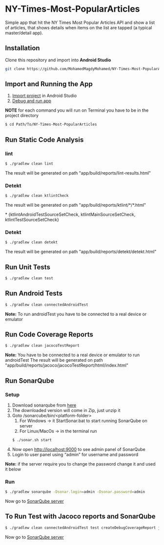 # NY-Times-Most-PopularArticles
Simple app that hit the NY Times Most Popular Articles API and show a list of articles, that shows details when items on the list are tapped (a typical master/detail app).

## Installation
Clone this repository and import into **Android Studio**
```bash
git clone https://github.com/MohamedMagdyMohamed/NY-Times-Most-PopularArticles.git
```

## Import and Running the App
1. [Import project](https://developer.android.com/studio/intro/migrate.html#import_as_a_project) in Android Studio
2. [Debug and run app](https://developer.android.com/studio/run)

**NOTE** for each command you will run on Terminal you have to be in the project directory 
```bash
$ cd Path/To/NY-Times-Most-PopularArticles
```

## Run Static Code Analysis
### lint
```bash
$ ./gradlew clean lint
```
The result will be generated on path "app/build/reports/lint-results.html"

### Detekt
```bash
$ ./gradlew clean ktlintCheck
```
The result will be generated on path "app/build/reports/ktlint/\*/\*.html"

\* {ktlintAndroidTestSourceSetCheck, ktlintMainSourceSetCheck, ktlintTestSourceSetCheck}

### Detekt
```bash
$ ./gradlew clean detekt
```
The result will be generated on path "app/build/reports/detekt/detekt.html"


## Run Unit Tests
```bash
$ ./gradlew clean test
```

## Run Android Tests
```bash
$ ./gradlew clean connectedAndroidTest
```
**Note:** To run androidTest you have to be connected to a real device or emulator

## Run Code Coverage Reports
```bash
$ ./gradlew clean jacocoTestReport
```
**Note:** You have to be connected to a real device or emulator to run androidTest
The result will be generated on path "app/build/reports/jacoco/jacocoTestReport/html/index.html"

## Run SonarQube
### Setup
1. Download sonarqube from [here](https://www.sonarqube.org/downloads/)
1. The downloaded version will come in Zip, just unzip it
1. Goto /sonarcube/bin/\<platform-folder\>
    1. For Windows -> it StartSonar.bat to start running SonarQube on server
    1. For Linux/MacOs -> in the terminal run
    ```bash
    $ ./sonar.sh start
    ```
1. Now open [http://localhost:9000](http://localhost:9000) to see admin panel of SonarQube
1. Login to user panel using “admin” for username and password

**Note:** if the server require you to change the password change it and used it below
### Run
```bash
$ ./gradlew sonarqube -Dsonar.login=admin -Dsonar.password=admin
```
Now go to [SonarQube server](http://localhost:9000/dashboard?id=com.example.nytimesmostpopulararticles)
## To Run Test with Jacoco reports and SonarQube
```bash
$ ./gradlew clean connectedAndroidTest test createDebugCoverageReport jacocoTestReport sonarqube -Dsonar.login=admin -Dsonar.password=admin
```
Now go to [SonarQube server](http://localhost:9000/dashboard?id=com.example.nytimesmostpopulararticles)
